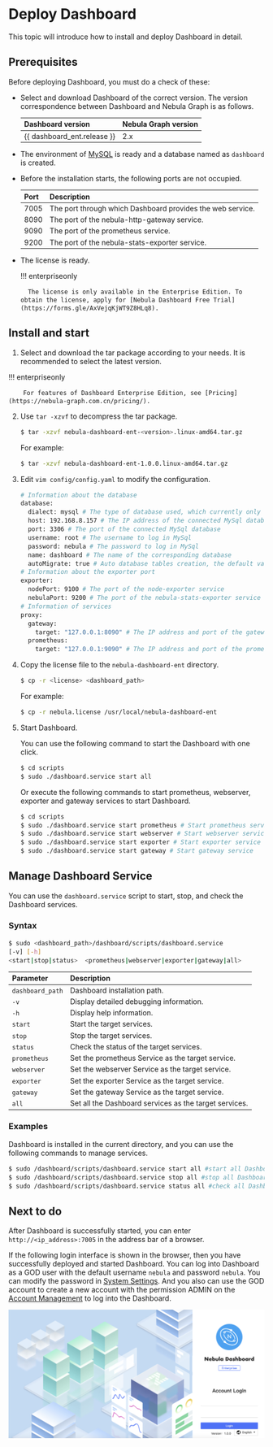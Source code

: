 # Deploy Dashboard

This topic will introduce how to install and deploy Dashboard in detail.

## Prerequisites

Before deploying Dashboard, you must do a check of these:

- Select and download Dashboard of the correct version. The version correspondence between Dashboard and Nebula Graph is as follows.

  | Dashboard version           | Nebula Graph version |
  | :-------------------------- | :--------------- |
  | {{ dashboard_ent.release }} | 2.x              |

- The environment of [MySQL](https://www.mysql.com/) is ready and a database named as `dashboard` is created.
- Before the installation starts, the following ports are not occupied.

  | Port | Description |
  | ---- | ---- |
  | 7005 | The port through which Dashboard provides the web service. |
  | 8090 | The port of the nebula-http-gateway service. |
  | 9090 | The port of the prometheus service. |
  | 9200 | The port of the nebula-stats-exporter service. |

- The license is ready.

  !!! enterpriseonly

        The license is only available in the Enterprise Edition. To obtain the license, apply for [Nebula Dashboard Free Trial](https://forms.gle/AxVejqKjWT9Z8HLq8).

## Install and start

1. Select and download the tar package according to your needs. It is recommended to select the latest version.

  !!! enterpriseonly

        For features of Dashboard Enterprise Edition, see [Pricing](https://nebula-graph.com.cn/pricing/).

2. Use `tar -xzvf` to decompress the tar package.

   ```bash
   $ tar -xzvf nebula-dashboard-ent-<version>.linux-amd64.tar.gz 
   ```

   For example:

   ```bash
   $ tar -xzvf nebula-dashboard-ent-1.0.0.linux-amd64.tar.gz 
   ```

3. Edit `vim config/config.yaml` to modify the configuration.

   ```bash
   # Information about the database
   database:
     dialect: mysql # The type of database used, which currently only supports MySql
     host: 192.168.8.157 # The IP address of the connected MySql database
     port: 3306 # The port of the connected MySql database
     username: root # The username to log in MySql
     password: nebula # The password to log in MySql
     name: dashboard # The name of the corresponding database
     autoMigrate: true # Auto database tables creation, the default value of which is true
   # Information about the exporter port
   exporter:
     nodePort: 9100 # The port of the node-exporter service
     nebulaPort: 9200 # The port of the nebula-stats-exporter service
   # Information of services
   proxy:
     gateway:
       target: "127.0.0.1:8090" # The IP address and port of the gateway service
     prometheus:
       target: "127.0.0.1:9090" # The IP address and port of the prometheus service
   ```

4. Copy the license file to the `nebula-dashboard-ent` directory.

   ```bash
   $ cp -r <license> <dashboard_path>
   ```

   For example:
 
   ```bash
   $ cp -r nebula.license /usr/local/nebula-dashboard-ent
   ```

5. Start Dashboard.

   You can use the following command to start the Dashboard with one click.

   ```bash
   $ cd scripts
   $ sudo ./dashboard.service start all
   ```

   Or execute the following commands to start prometheus, webserver, exporter and gateway services to start Dashboard.

   ```bash
   $ cd scripts
   $ sudo ./dashboard.service start prometheus # Start prometheus service
   $ sudo ./dashboard.service start webserver # Start webserver service
   $ sudo ./dashboard.service start exporter # Start exporter service
   $ sudo ./dashboard.service start gateway # Start gateway service
   ```

## Manage Dashboard Service

You can use the `dashboard.service` script to start, stop, and check the Dashboard services.

### Syntax

```bash
$ sudo <dashboard_path>/dashboard/scripts/dashboard.service
[-v] [-h]
<start|stop|status>  <prometheus|webserver|exporter|gateway|all>
```

| Parameter                  | Description       |
| :------------------------- | :------------------- |
| `dashboard_path` | Dashboard installation path.  |
| `-v`                       | Display detailed debugging information.   |
| `-h`                       | Display help information.        |
| `start`                    | Start the target services.       |
| `stop`                     | Stop the target services.           |
| `status`                   | Check the status of the target services.       |
| `prometheus`               | Set the prometheus Service as the target service. |
| `webserver`                | Set the webserver Service as the target service.  |
| `exporter`                 | Set the exporter Service as the target service.   |
| `gateway`                  | Set the gateway Service as the target service.    |
| `all`                      | Set all the Dashboard services as the target services.       |

### Examples

Dashboard is installed in the current directory, and you can use the following commands to manage services.

```bash
$ sudo /dashboard/scripts/dashboard.service start all #start all Dashboard service 
$ sudo /dashboard/scripts/dashboard.service stop all #stop all Dashboard service 
$ sudo /dashboard/scripts/dashboard.service status all #check all Dashboard service 
```

## Next to do

After Dashboard is successfully started, you can enter `http://<ip_address>:7005` in the address bar of a browser.

If the following login interface is shown in the browser, then you have successfully deployed and started Dashboard. You can log into Dashboard as a GOD user with the default username `nebula` and password `nebula`. You can modify the password in [System Settings](../nebula-dashboard-ent/6.system-settings.md). And you also can use the GOD account to create a new account with the permission ADMIN on the [Account Management](../nebula-dashboard-ent/5.account-management.md) to log into the Dashboard.

![start-page](../nebula-dashboard-ent/figs/ds-028.png)
